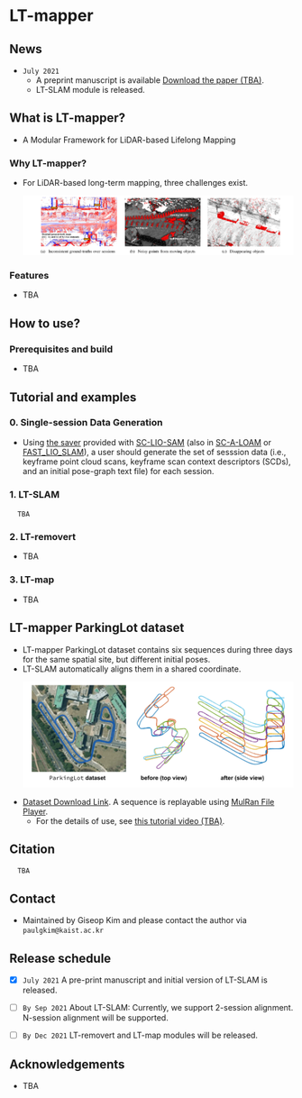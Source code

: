 # LT-mapper

<!-- ------------------------------------------ -->
## News
- ``July 2021``
  - A preprint manuscript is available [Download the paper (TBA)](TBA).
  - LT-SLAM module is released.

<!-- ------------------------------------------ -->
## What is LT-mapper?
- A Modular Framework for LiDAR-based Lifelong Mapping

### Why LT-mapper?
- For LiDAR-based long-term mapping, three challenges exist. 
  <p align="center"><img src="doc/whyltmapper.png" width=1000></p>

### Features 
- TBA


<!-- ------------------------------------------ -->
## How to use?

### Prerequisites and build 
- TBA
 
 
<!-- ------------------------------------------ -->
## Tutorial and examples

### 0. Single-session Data Generation 
- Using [the saver](https://github.com/gisbi-kim/SC-LIO-SAM#applications) provided with [SC-LIO-SAM](https://github.com/gisbi-kim/SC-LIO-SAM) (also in [SC-A-LOAM](https://github.com/gisbi-kim/SC-A-LOAM)  or [FAST_LIO_SLAM](https://github.com/gisbi-kim/FAST_LIO_SLAM)), a user should generate the set of sesssion data (i.e., keyframe point cloud scans, keyframe scan context descriptors (SCDs), and an initial pose-graph text file) for each session.  

### 1. LT-SLAM 
```
  TBA
```

### 2. LT-removert 
- TBA

### 3. LT-map
- TBA


<!-- ------------------------------------------ -->
## LT-mapper ParkingLot dataset 
- LT-mapper ParkingLot dataset contains six sequences during three days for the same spatial site, but different initial poses. 
- LT-SLAM automatically aligns them in a shared coordinate.
  <p align="center"><img src="doc/ltparkinglot.png" width=700></p>
- [Dataset Download Link](https://bit.ly/ltmapper_parkinglot_data). A sequence is replayable using [MulRan File Player](https://github.com/irapkaist/file_player_mulran). 
  - For the details of use, see [this tutorial video (TBA)](TBA). 

<!-- ------------------------------------------ -->
## Citation
```
  TBA
```

<!-- ------------------------------------------ -->
## Contact 
- Maintained by Giseop Kim and please contact the author via ``paulgkim@kaist.ac.kr``


<!-- ------------------------------------------ -->
## Release schedule
- [x] ``July 2021`` A pre-print manuscript and initial version of LT-SLAM is released.
- [ ] ``By Sep 2021`` About LT-SLAM: Currently, we support 2-session alignment. N-session alignment will be supported.  
- [ ] ``By Dec 2021`` LT-removert and LT-map modules will be released.


<!-- ------------------------------------------ -->
## Acknowledgements
- TBA

